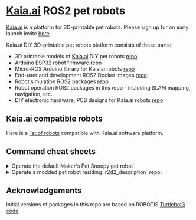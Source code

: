 # [Kaia.ai](https://kaia.ai) ROS2 pet robots

[Kaia.ai](https://kaia.ai) is a platform for 3D-printable pet robots. Please sign up for an early launch invite [here](https://remake.ai).

Kaia.ai DIY 3D-printable pet robots platform consists of these parts:
- 3D printable models of [Kaia.ai](https://kaia.ai) DIY pet robots [repo](https://github.com/makerspet/3d_printables)
- Arduino ESP32 robot firmware [repo](https://github.com/kaiaai/arduino_fw/)
- Micro-ROS Arduino library for Kaia.ai robots [repo](https://github.com/kaiaai/micro_ros_arduino_kaia/)
- End-user and development ROS2 Docker images [repo](https://github.com/kaiaai/docker/)
- Robot simulation ROS2 packages [repo](https://github.com/kaiaai/kaia_simulations/)
- Robot operation ROS2 packages in this repo - including SLAM mapping, navigation, etc.
- DIY electronic hardware, PCB designs for Kaia.ai robots [repo](https://github.com/makerspet/electronics/)


## Kaia.ai compatible robots
Here is a [list of robots](https://github.com/topics/kaia-ai-robot) compatible with Kaia.ai software platform.

## Command cheat sheets
<details>
<summary>Operate the default Maker's Pet Snoopy pet robot</summary>

```
# Launch the physical robot
ros2 launch kaia_bringup main.launch.py

# Monitor robot's sensors
ros2 launch kaia_bringup rviz2.launch.py

# Launch the robot in a simulation - drive manually or let it self-drive
ros2 launch kaia_gazebo world.launch.py
ros2 run kaia_teleop teleop_keyboard
ros2 launch kaia_gazebo self_drive_gazebo.launch.py
ros2 launch kaia_bringup rviz2.launch.py

# Launch the robot in a simulation - create, save a map
ros2 launch kaia_gazebo world.launch.py
ros2 launch kaia_bringup cartographer.launch.py use_sim_time:=true
ros2 launch kaia_gazebo self_drive_gazebo.launch.py
ros2 run nav2_map_server map_saver_cli -f $HOME/my_map

# Launch the robot in a simulation - let it navigate automatically using an existing map
ros2 launch kaia_gazebo world.launch.py
ros2 launch kaia_bringup navigation.launch.py use_sim_time:=true map:=$HOME/my_map.yaml

# Inspect or edit robot's URDF model - useful when modding a robot
ros2 launch kaia_bringup inspect_urdf.launch.py
ros2 launch kaia_bringup edit_urdf.launch.py
```

</details>

<details>
<summary>Operate a modded pet robot residing `r2d2_description` repo:</summary>

```
# Launch the physical robot
ros2 launch kaia_bringup main.launch.py description:=r2d2_description

# Monitor robot's sensors
ros2 launch kaia_bringup rviz2.launch.py description:=r2d2_description

# Launch the robot in a simulation - drive manually or let it self-drive
ros2 launch kaia_gazebo world.launch.py description:=r2d2_description
ros2 run kaia_teleop teleop_keyboard description:=r2d2_description
ros2 launch kaia_gazebo self_drive_gazebo.launch.py description:=r2d2_description
ros2 launch kaia_bringup rviz2.launch.py description:=r2d2_description

# Launch the robot in a simulation - create, save a map
ros2 launch kaia_gazebo world.launch.py description:=r2d2_description
ros2 launch kaia_bringup cartographer.launch.py use_sim_time:=true description:=r2d2_description
ros2 launch kaia_gazebo self_drive_gazebo.launch.py description:=r2d2_description
ros2 run nav2_map_server map_saver_cli -f $HOME/my_map

# Launch the robot in a simulation - let it navigate automatically using an existing map
ros2 launch kaia_gazebo world.launch.py description:=r2d2_description
ros2 launch kaia_bringup navigation.launch.py use_sim_time:=true map:=$HOME/my_map.yaml description:=r2d2_description

# Inspect or edit robot's URDF model - useful when modding a robot
ros2 launch kaia_bringup inspect_urdf.launch.py description:=r2d2_description model:=my_model
ros2 launch kaia_bringup edit_urdf.launch.py description:=r2d2_description model:=my_model

# Convert URDF robot model file into SDF Gazebo simulation model file
ros2 run kaia_gazebo urdf2sdf.sh /ros_ws/src/r2d2_description/urdf/ r2d2
cd /ros_ws && colcon build --symlink-install --packages-select r2d2_description
```

</details>

## Acknowledgements
Initial versions of packages in this repo are based on ROBOTIS
[Turtlebot3 code](https://github.com/ROBOTIS-GIT/turtlebot3)
